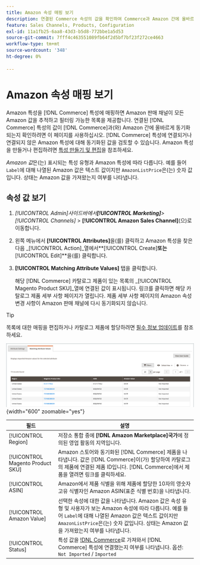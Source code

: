 ```yaml
---
title: Amazon 속성 매핑 보기
description: 연결된 Commerce 속성의 값을 확인하여 Commerce과 Amazon 간에 올바르게 동기화합니다.
feature: Sales Channels, Products, Configuration
exl-id: 11a1fb25-6aa8-43d3-b5d8-772bbe1a5d53
source-git-commit: 7fff4c463551089fb64f2d5bf7bf23f272ce4663
workflow-type: tm+mt
source-wordcount: '348'
ht-degree: 0%

---
```


# Amazon 속성 매핑 보기

Amazon 특성을 [!DNL Commerce] 특성에 매핑하면 Amazon 판매 채널이 모든 Amazon 값을 추적하고 필터링 가능한 목록을 제공합니다. 연결된 [!DNL Commerce] 특성의 값이 [!DNL Commerce]과(와) Amazon 간에 올바르게 동기화되는지 확인하려면 이 페이지를 사용하십시오. [!DNL Commerce] 특성에 연결되거나 연결되지 않은 Amazon 특성에 대해 동기화된 값을 검토할 수 있습니다. Amazon 특성을 만들거나 편집하려면 [특성 만들기 및 편집](./creating-attributes.md)을 참조하세요.

_Amazon 값_&#x200B;은(는) 표시되는 특성 유형과 Amazon 특성에 따라 다릅니다. 예를 들어 `Label`에 대해 나열된 Amazon 값은 텍스트 값이지만 `AmazonListPrice`은(는) 숫자 값입니다. 상태는 Amazon 값을 가져왔는지 여부를 나타냅니다.

## 속성 값 보기

1. _[!UICONTROL Admin]_사이드바에서&#x200B;**[!UICONTROL Marketing]**>_[!UICONTROL Channels]_ > **[!UICONTROL Amazon Sales Channel]**(으)로 이동합니다.

1. 왼쪽 메뉴에서 **[!UICONTROL Attributes]**&#x200B;을(를) 클릭하고 Amazon 특성을 찾은 다음 _[!UICONTROL Action]_열에서&#x200B;**[!UICONTROL Create]**또는&#x200B;**[!UICONTROL Edit]**을(를) 클릭합니다.

1. **[!UICONTROL Matching Attribute Values]** 탭을 클릭합니다.

   해당 [!DNL Commerce] 카탈로그 제품이 있는 목록의 _[!UICONTROL Magento Product SKU]_열에 연결된 값이 표시됩니다. 링크를 클릭하면 해당 카탈로그 제품 세부 사항 페이지가 열립니다. 제품 세부 사항 페이지의 Amazon 속성 변경 사항이 Amazon 판매 채널에 다시 동기화되지 않습니다.

>[!TIP]
>목록에 대한 매핑을 편집하거나 카탈로그 제품에 할당하려면 [필수 정보 업데이트](./amazon-manually-update-incomplete-listing.md)를 참조하세요.

![특성 값 보기](assets/amazon-managing-attribute-values.png){width="600" zoomable="yes"}

| 필드 | 설명 |
|----------------------------------|----------------------------------------------------------------------------------------------------------------------------------------------------------------------------------------------------------------------------------------------------------------------------------------------------------------------------------------|
| [!UICONTROL Region] | 저장소 통합 중에 **[!DNL Amazon Marketplace]국가**&#x200B;에 정의된 영업 활동의 지역입니다. |
| [!UICONTROL Magento Product SKU] | Amazon 스토어와 동기화된 [!DNL Commerce] 제품을 나타냅니다. 값은 [!DNL Commerce]이(가) 할당하여 카탈로그의 제품에 연결된 제품 ID입니다. [!DNL Commerce]에서 제품을 열려면 링크를 클릭하세요. |
| [!UICONTROL ASIN] | Amazon에서 제품 식별을 위해 제품에 할당한 10자의 영숫자 고유 식별자인 Amazon ASIN(표준 식별 번호)을 나타냅니다. |
| [!UICONTROL Amazon Value] | 선택한 속성에 대한 값을 나타냅니다. Amazon 값은 속성 유형 및 사용자가 보는 Amazon 속성에 따라 다릅니다. 예를 들어 `Label`에 대해 나열된 Amazon 값은 텍스트 값이지만 `AmazonListPrice`은(는) 숫자 값입니다. 상태는 Amazon 값을 가져왔는지 여부를 나타냅니다. |
| [!UICONTROL Status] | 특성 값을 [!DNL Commerce](으)로 가져와서 [!DNL Commerce] 특성에 연결했는지 여부를 나타냅니다. 옵션: `Not Imported` / `Imported` |
